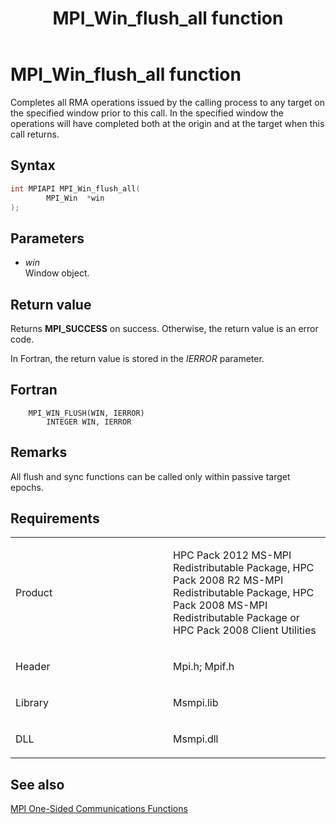 ﻿---
title: MPI_Win_flush_all function
TOCTitle: MPI_Win_flush_all function
mtps_version: v=VS.85
f1_keywords:
- MPI_WIN_FLUSH_ALL
- mpif/MPI_Win_flush_all
- mpi/MPI_WIN_FLUSH_ALL
dev_langs:
- C++
- C
---

# MPI\_Win\_flush\_all function

Completes all RMA operations issued by the calling process to any target on the specified window prior to this call. In the specified window the operations will have completed both at the origin and at the target when this call returns.

## Syntax

``` c++
int MPIAPI MPI_Win_flush_all(
        MPI_Win  *win
);
```

## Parameters

  - *win*  
    Window object.

## Return value

Returns **MPI\_SUCCESS** on success. Otherwise, the return value is an error code.

In Fortran, the return value is stored in the *IERROR* parameter.

## Fortran

``` FORTRAN
    MPI_WIN_FLUSH(WIN, IERROR)
        INTEGER WIN, IERROR
```

## Remarks

All flush and sync functions can be called only within passive target epochs.

## Requirements

<table>
<colgroup>
<col style="width: 50%" />
<col style="width: 50%" />
</colgroup>
<tbody>
<tr class="odd">
<td><p>Product</p></td>
<td><p>HPC Pack 2012 MS-MPI Redistributable Package, HPC Pack 2008 R2 MS-MPI Redistributable Package, HPC Pack 2008 MS-MPI Redistributable Package or HPC Pack 2008 Client Utilities</p></td>
</tr>
<tr class="even">
<td><p>Header</p></td>
<td>Mpi.h;
Mpif.h</td>
</tr>
<tr class="odd">
<td><p>Library</p></td>
<td>Msmpi.lib</td>
</tr>
<tr class="even">
<td><p>DLL</p></td>
<td>Msmpi.dll</td>
</tr>
</tbody>
</table>


## See also

[MPI One-Sided Communications Functions](mpi-one-sided-communications-functions.md)

